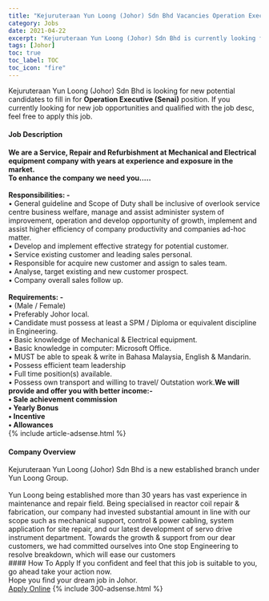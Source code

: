 ```yaml
---
title: "Kejuruteraan Yun Loong (Johor) Sdn Bhd Vacancies Operation Executive  (Senai)" 
category: Jobs 
date: 2021-04-22 
excerpt: "Kejuruteraan Yun Loong (Johor) Sdn Bhd is currently looking for suitable person to fill in the Operation Executive  (Senai) which based in Johor" 
tags: [Johor] 
toc: true 
toc_label: TOC 
toc_icon: "fire" 
--- 
```


<p>Kejuruteraan Yun Loong (Johor) Sdn Bhd is looking for new potential candidates to fill in for <b>Operation Executive  (Senai)</b> position. If you currently looking for new job opportunities and qualified with the job desc, feel free to apply this job.
</p><div><div><h4>Job Description</h4></div><div><div><span><div><div><strong>We are a Service, Repair and Refurbishment at Mechanical and Electrical equipment company with years at experience and exposure in the market.<br>To enhance the company we need you.....</strong><br><br><strong>Responsibilities: -</strong><br>&#8226; General guideline and Scope of Duty shall be inclusive of overlook service centre business welfare, manage and assist administer system of improvement, operation and develop opportunity of growth, implement and assist higher efficiency of company productivity and companies ad-hoc matter.<br>&#8226; Develop and implement effective strategy for potential customer.<br>&#8226; Service existing customer and leading sales personal.<br>&#8226; Responsible for acquire new customer and assign to sales team.<br>&#8226; Analyse, target existing and new customer prospect.<br>&#8226; Company overall sales follow up.<br><br><strong>Requirements: -</strong><br>&#8226; (Male / Female)<br>&#8226; Preferably Johor local.<br>&#8226; Candidate must possess at least a SPM / Diploma or equivalent discipline in Engineering.<br>&#8226; Basic knowledge of Mechanical &amp; Electrical equipment.<br>&#8226; Basic knowledge in computer: Microsoft Office.<br>&#8226; MUST be able to speak &amp; write in Bahasa Malaysia, English &amp; Mandarin.<br>&#8226; Possess efficient team leadership<br>&#8226; Full time position(s) available.<br>&#8226; Possess own transport and willing to travel/ Outstation work.<strong>We will provide and offer you with better income:-<br>&#8226; Sale achievement commission<br>&#8226; Yearly Bonus<br>&#8226; Incentive<br>&#8226; Allowances</strong></div></div></span></div></div></div> 
{% include article-adsense.html %} 
<div><div><h4>Company Overview</h4></div><div><div><span><div><div>
	Kejuruteraan Yun Loong (Johor) Sdn Bhd is a new established branch under Yun Loong Group.</div>
<div>
<br>
	Yun Loong being established more than 30 years has vast experience in maintenance and repair field. Being specialised in reactor coil repair &amp; fabrication, our company had invested substantial amount in line with our scope such as mechanical support, control &amp; power cabling, system application for site repair, and our latest development of servo drive instrument department. Towards the growth &amp; support from our dear customers, we had committed ourselves into One stop Engineering to resolve breakdown, which will ease our customers</div></div></span></div></div></div> 
#### How To Apply 
If you confident and feel that this job is suitable to you, go ahead take your action now. <br/> 
Hope you find your dream job in Johor. <br/> 
<a href="https://www.jobstreet.com.my/en/job/operation-executive-senai-4541224?jobId=jobstreet-my-job-4541224&" class="btn btn--info" target="_blank" rel="nofollow noopenner">Apply Online</a> 
{% include 300-adsense.html %} 